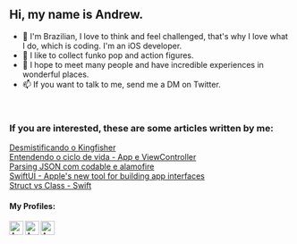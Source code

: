 ## Hi, my name is Andrew.

- 👋 I'm Brazilian, I love to think and feel challenged, that's why I love what I do, which is coding. I'm an iOS developer.
- 👀 I like to collect funko pop and action figures.
- 💞️ I hope to meet many people and have incredible experiences in wonderful places.
- 📫 If you want to talk to me, send me a DM on Twitter.


<br/>

### If you are interested, these are some articles written by me:

<a href="https://medium.com/@andrew.castro/desmistificando-o-kingfisher-3a3158eb8dcf"> Desmistificando o Kingfisher </a>
<br/>
<a href="https://medium.com/@andrew.castro/entendendo-o-ciclo-de-vida-app-e-view-6e56a82579b9"> Entendendo o ciclo de vida - App e ViewController </a>
<br/>
<a href="https://medium.com/@andrew.castro/parsing-json-com-codable-e-alamofire-ad68899100ab"> Parsing JSON com codable e alamofire</a>
<br/>
<a href="https://medium.com/@andrew.castro/swiftui-apples-new-tool-for-building-app-interfaces-8c5fc10b3e2b"> SwiftUI - Apple's new tool for building app interfaces</a>
<br/>
<a href="https://medium.com/@andrew.castro/struct-vs-class-swift-368c5d85cbed"> Struct vs Class - Swift</a>


#### My Profiles:

<a href="https://www.linkedin.com/in/andrew-castro-17596b144/">
  <img align="left" alt="Andrew's Linkedin" width="25" src="https://cdn.jsdelivr.net/npm/simple-icons@v3/icons/linkedin.svg" />
</a>
<a href="https://github.com/alvesandrew">
  <img align="left" alt="Andrew's Github" width="25" src="https://cdn.jsdelivr.net/npm/simple-icons@v3/icons/github.svg" />
</a>
<a href="https://twitter.com/swiftdreww">
  <img align="left" alt="Andrew's Twitter" width="25" src="https://cdn.jsdelivr.net/npm/simple-icons@v3/icons/twitter.svg" />
</a>
